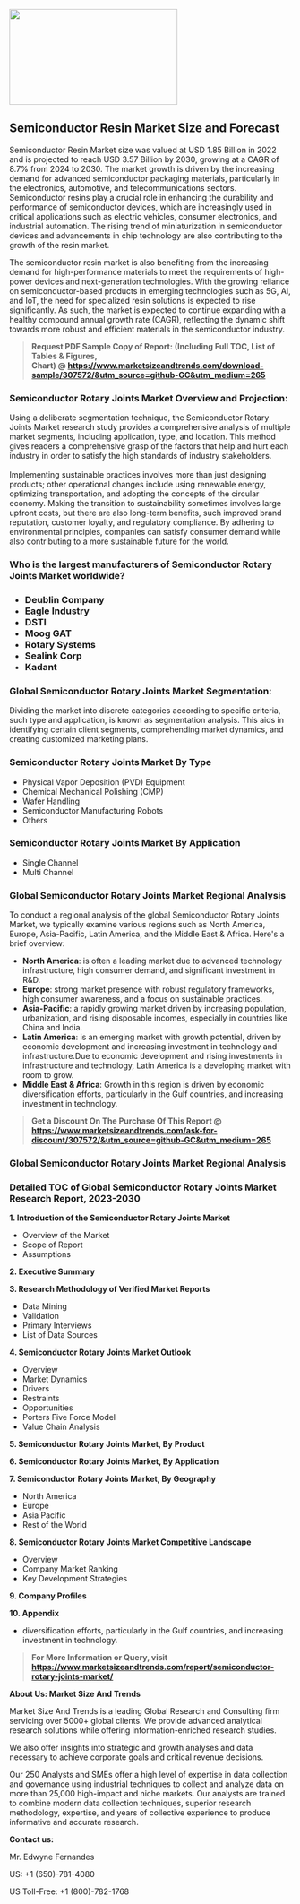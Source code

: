 <p><img class="alignnone size-medium wp-image-20088" src="https://ffe5etoiles.com/wp-content/uploads/2024/12/MST1-300x171.png" alt="" width="300" height="171" /></p><h2>Semiconductor Resin Market Size and Forecast</h2><p>Semiconductor Resin Market size was valued at USD 1.85 Billion in 2022 and is projected to reach USD 3.57 Billion by 2030, growing at a CAGR of 8.7% from 2024 to 2030. The market growth is driven by the increasing demand for advanced semiconductor packaging materials, particularly in the electronics, automotive, and telecommunications sectors. Semiconductor resins play a crucial role in enhancing the durability and performance of semiconductor devices, which are increasingly used in critical applications such as electric vehicles, consumer electronics, and industrial automation. The rising trend of miniaturization in semiconductor devices and advancements in chip technology are also contributing to the growth of the resin market.  <p>The semiconductor resin market is also benefiting from the increasing demand for high-performance materials to meet the requirements of high-power devices and next-generation technologies. With the growing reliance on semiconductor-based products in emerging technologies such as 5G, AI, and IoT, the need for specialized resin solutions is expected to rise significantly. As such, the market is expected to continue expanding with a healthy compound annual growth rate (CAGR), reflecting the dynamic shift towards more robust and efficient materials in the semiconductor industry.</p><blockquote id="" class=""><strong>Request PDF Sample Copy of Report: (Including Full TOC, List of Tables &amp; Figures, Chart)&nbsp;@&nbsp;<strong><a href="https://www.marketsizeandtrends.com/download-sample/307572/&utm_source=github-GC&utm_medium=265" target="_blank">https://www.marketsizeandtrends.com/download-sample/307572/&utm_source=github-GC&utm_medium=265</a></strong></strong></blockquote><h3 id="" class="">Semiconductor Rotary Joints Market&nbsp;Overview and Projection:</h3><p id="" class="">Using a deliberate segmentation technique, the Semiconductor Rotary Joints Market research study provides a comprehensive analysis of multiple market segments, including application, type, and location. This method gives readers a comprehensive grasp of the factors that help and hurt each industry in order to satisfy the high standards of industry stakeholders. <br /> <br />Implementing sustainable practices involves more than just designing products; other operational changes include using renewable energy, optimizing transportation, and adopting the concepts of the circular economy. Making the transition to sustainability sometimes involves large upfront costs, but there are also long-term benefits, such improved brand reputation, customer loyalty, and regulatory compliance. By adhering to environmental principles, companies can satisfy consumer demand while also contributing to a more sustainable future for the world.</p><h3 id="" class="">Who is the largest manufacturers of&nbsp;Semiconductor Rotary Joints Market worldwide?</h3><h3 class=""><p><ul><li>Deublin Company </li><li> Eagle Industry </li><li> DSTI </li><li> Moog GAT </li><li> Rotary Systems </li><li> Sealink Corp </li><li> Kadant</li></ul></p></h3><h3 id="" class="">Global&nbsp;Semiconductor Rotary Joints Market Segmentation:</h3><p id="" class="">Dividing the market into discrete categories according to specific criteria, such type and application, is known as segmentation analysis. This aids in identifying certain client segments, comprehending market dynamics, and creating customized marketing plans.</p><h3 id="" class="">Semiconductor Rotary Joints Market&nbsp;By Type</h3><p><p><ul><li>Physical Vapor Deposition (PVD) Equipment</li><li> Chemical Mechanical Polishing (CMP)</li><li> Wafer Handling</li><li> Semiconductor Manufacturing Robots</li><li> Others</p></li></ul></p></p><h3 id="" class="">Semiconductor Rotary Joints Market&nbsp;By Application</h3><p class=""><p><ul><li>Single Channel</li><li> Multi Channel</li></ul></p></p><h3 id="" class="">Global Semiconductor Rotary Joints Market Regional Analysis</h3><p id="" class="">To conduct a regional analysis of the global Semiconductor Rotary Joints Market, we typically examine various regions such as North America, Europe, Asia-Pacific, Latin America, and the Middle East &amp; Africa. Here's a brief overview:</p><ul><li><strong>North America</strong>: is often a leading market due to advanced technology infrastructure, high consumer demand, and significant investment in R&amp;D.</li><li><strong>Europe</strong>: strong market presence with robust regulatory frameworks, high consumer awareness, and a focus on sustainable practices.</li><li><strong>Asia-Pacific</strong>: a rapidly growing market driven by increasing population, urbanization, and rising disposable incomes, especially in countries like China and India.</li><li><strong>Latin America</strong>: is an emerging market with growth potential, driven by economic development and increasing investment in technology and infrastructure.Due to economic development and rising investments in infrastructure and technology, Latin America is a developing market with room to grow.</li><li><strong>Middle East &amp; Africa</strong>: Growth in this region is driven by economic diversification efforts, particularly in the Gulf countries, and increasing investment in technology.</li></ul><blockquote id="" class=""><strong>Get a Discount On The Purchase Of This Report @ <strong><a href="https://www.marketsizeandtrends.com/ask-for-discount/307572/&utm_source=github-GC&utm_medium=265" target="_blank">https://www.marketsizeandtrends.com/ask-for-discount/307572/&utm_source=github-GC&utm_medium=265</a></strong></strong></blockquote><h3 id="" class="">Global Semiconductor Rotary Joints Market Regional Analysis</h3><h3 id="" class="">Detailed TOC of Global Semiconductor Rotary Joints Market Research Report, 2023-2030</h3><p id="" class=""><strong>1. Introduction of the Semiconductor Rotary Joints Market</strong></p><ul><li>Overview of the Market</li><li>Scope of Report</li><li>Assumptions</li></ul><p id="" class=""><strong>2. Executive Summary</strong></p><p id="" class=""><strong>3. Research Methodology of Verified Market Reports</strong></p><ul><li>Data Mining</li><li>Validation</li><li>Primary Interviews</li><li>List of Data Sources</li></ul><p id="" class=""><strong>4. Semiconductor Rotary Joints Market Outlook</strong></p><ul><li>Overview</li><li>Market Dynamics</li><li>Drivers</li><li>Restraints</li><li>Opportunities</li><li>Porters Five Force Model</li><li>Value Chain Analysis</li></ul><p id="" class=""><strong>5. Semiconductor Rotary Joints Market, By Product</strong></p><p id="" class=""><strong>6. Semiconductor Rotary Joints Market, By Application</strong></p><p id="" class=""><strong>7. Semiconductor Rotary Joints Market, By Geography</strong></p><ul><li>North America</li><li>Europe</li><li>Asia Pacific</li><li>Rest of the World</li></ul><p id="" class=""><strong>8. Semiconductor Rotary Joints Market Competitive Landscape</strong></p><ul><li>Overview</li><li>Company Market Ranking</li><li>Key Development Strategies</li></ul><p id="" class=""><strong>9. Company Profiles</strong></p><p id="" class=""><strong>10. Appendix</strong></p><ul><li>diversification efforts, particularly in the Gulf countries, and increasing investment in technology.</li></ul><blockquote id="" class=""><strong>For More Information or Query, visit <strong><strong><a href="https://www.marketsizeandtrends.com/report/semiconductor-rotary-joints-market/" target="_blank">https://www.marketsizeandtrends.com/report/semiconductor-rotary-joints-market/</a></strong></strong></strong></blockquote><p id="" class=""><strong>About Us: Market Size And Trends</strong></p><p id="" class="">Market Size And Trends is a leading Global Research and Consulting firm servicing over 5000+ global clients. We provide advanced analytical research solutions while offering information-enriched research studies.</p><p id="" class="">We also offer insights into strategic and growth analyses and data necessary to achieve corporate goals and critical revenue decisions.</p><p id="" class="">Our 250 Analysts and SMEs offer a high level of expertise in data collection and governance using industrial techniques to collect and analyze data on more than 25,000 high-impact and niche markets. Our analysts are trained to combine modern data collection techniques, superior research methodology, expertise, and years of collective experience to produce informative and accurate research.</p><p id="" class=""><strong>Contact us:</strong></p><p id="" class="">Mr. Edwyne Fernandes</p><p id="" class="">US: +1 (650)-781-4080</p><p id="" class="">US Toll-Free: +1 (800)-782-1768</p>
